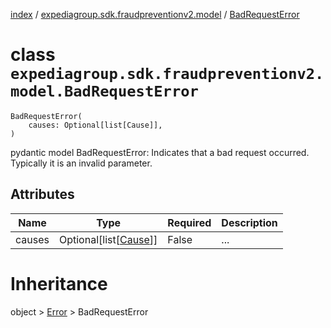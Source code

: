 [index](index.md) / [expediagroup.sdk.fraudpreventionv2.model](expediagroup.sdk.fraudpreventionv2.model.md) / [BadRequestError](BadRequestError.md)
# class `expediagroup.sdk.fraudpreventionv2.model.BadRequestError`
```
BadRequestError(
    causes: Optional[list[Cause]],
)
```

pydantic model BadRequestError: Indicates that a bad request occurred. Typically it is an invalid parameter.



## Attributes
    
    
        
    

|  Name  |                Type               | Required | Description |
|--------|-----------------------------------|----------|-------------|
| causes | Optional[list[[Cause](Cause.md)]] |  False   |     ...     |










# Inheritance
object > [Error](Error.md) > BadRequestError